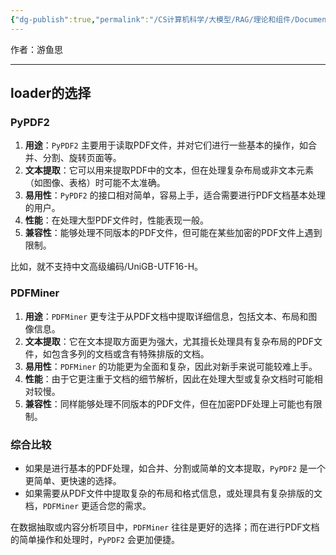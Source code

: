 ```yaml
---
{"dg-publish":true,"permalink":"/CS计算机科学/大模型/RAG/理论和组件/Document Loader/","noteIcon":"","created":"2025-07-31T11:06:15.041+08:00","updated":"2025-01-08T23:57:20.000+08:00"}
---
```



作者：游鱼思

---
## loader的选择

### PyPDF2

1. **用途**：`PyPDF2` 主要用于读取PDF文件，并对它们进行一些基本的操作，如合并、分割、旋转页面等。
2. **文本提取**：它可以用来提取PDF中的文本，但在处理复杂布局或非文本元素（如图像、表格）时可能不太准确。
3. **易用性**：`PyPDF2` 的接口相对简单，容易上手，适合需要进行PDF文档基本处理的用户。
4. **性能**：在处理大型PDF文件时，性能表现一般。
5. **兼容性**：能够处理不同版本的PDF文件，但可能在某些加密的PDF文件上遇到限制。

比如，就不支持中文高级编码/UniGB-UTF16-H。

### PDFMiner

1. **用途**：`PDFMiner` 更专注于从PDF文档中提取详细信息，包括文本、布局和图像信息。
2. **文本提取**：它在文本提取方面更为强大，尤其擅长处理具有复杂布局的PDF文件，如包含多列的文档或含有特殊排版的文档。
3. **易用性**：`PDFMiner` 的功能更为全面和复杂，因此对新手来说可能较难上手。
4. **性能**：由于它更注重于文档的细节解析，因此在处理大型或复杂文档时可能相对较慢。
5. **兼容性**：同样能够处理不同版本的PDF文件，但在加密PDF处理上可能也有限制。

### 综合比较

- 如果是进行基本的PDF处理，如合并、分割或简单的文本提取，`PyPDF2` 是一个更简单、更快速的选择。
- 如果需要从PDF文件中提取复杂的布局和格式信息，或处理具有复杂排版的文档，`PDFMiner` 更适合您的需求。

在数据抽取或内容分析项目中，`PDFMiner` 往往是更好的选择；而在进行PDF文档的简单操作和处理时，`PyPDF2` 会更加便捷。
